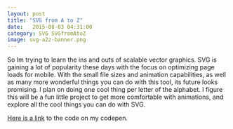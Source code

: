 ```yaml
---
layout: post
title: "SVG from A to Z"
date:   2015-08-03 04:31:00
category: SVG SVGfromAtoZ
image: svg-a2z-banner.png
---
```


So Im trying to learn the ins and outs of scalable vector graphics. SVG is gaining a lot of popularity these days with the focus on optimizing page loads for mobile. With the small file sizes and animation capabilities, as well as many more wonderful things you can do with this tool, its future looks promising. I plan on doing one cool thing per letter of the alphabet. I figure this will be a fun little project to get more comfortable with animations, and explore all the cool things you can do with SVG.

<a href="http://codepen.io/collection/ABNJQQ/">Here is a link</a> to the code on my codepen.

